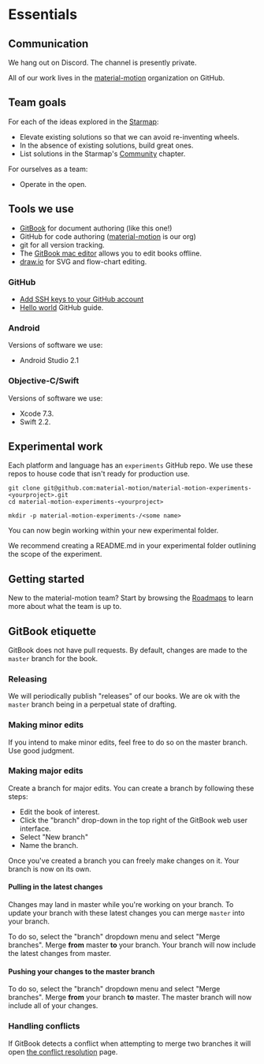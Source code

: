 
# Essentials

## Communication

We hang out on Discord. The channel is presently private.

All of our work lives in the [material-motion](https://github.com/material-motion) organization on GitHub.

## Team goals

For each of the ideas explored in the [Starmap](https://material-motion.gitbooks.io/material-motion-starmap/content/):

- Elevate existing solutions so that we can avoid re-inventing wheels.
- In the absence of existing solutions, build great ones.
- List solutions in the Starmap's [Community](https://material-motion.gitbooks.io/material-motion-starmap/content/community/) chapter.

For ourselves as a team:

- Operate in the open.

## Tools we use

- [GitBook](https://www.gitbook.com/) for document authoring (like this one!)
- GitHub for code authoring ([material-motion](https://github.com/material-motion) is our org)
- git for all version tracking.
- The [GitBook mac editor](https://www.gitbook.com/editor/osx) allows you to edit books offline.
- [draw.io](https://www.draw.io) for SVG and flow-chart editing.

### GitHub

- [Add SSH keys to your GitHub account](https://help.github.com/articles/adding-a-new-ssh-key-to-your-github-account/)
- [Hello world](https://guides.github.com/activities/hello-world/) GitHub guide.

### Android

Versions of software we use:

- Android Studio 2.1

### Objective-C/Swift

Versions of software we use:

- Xcode 7.3.
- Swift 2.2.

## Experimental work

Each platform and language has an `experiments` GitHub repo. We use these repos to house code that isn't ready for production use.

    git clone git@github.com:material-motion/material-motion-experiments-<yourproject>.git
    cd material-motion-experiments-<yourproject>
    
    mkdir -p material-motion-experiments-/<some name>

You can now begin working within your new experimental folder.

We recommend creating a README.md in your experimental folder outlining the scope of the experiment.

## Getting started

New to the material-motion team? Start by browsing the [Roadmaps](roadmaps/) to learn more about what the team is up to.

## GitBook etiquette

GitBook does not have pull requests. By default, changes are made to the `master` branch for the book.

### Releasing

We will periodically publish "releases" of our books. We are ok with the `master` branch being in a perpetual state of drafting.

### Making minor edits

If you intend to make minor edits, feel free to do so on the master branch. Use good judgment.

### Making major edits

Create a branch for major edits. You can create a branch by following these steps:

- Edit the book of interest.
- Click the "branch" drop-down in the top right of the GitBook web user interface.
- Select "New branch"
- Name the branch.

Once you've created a branch you can freely make changes on it. Your branch is now on its own.

#### Pulling in the latest changes

Changes may land in master while you're working on your branch. To update your branch with these latest changes you can merge `master` into your branch.

To do so, select the "branch" dropdown menu and select "Merge branches". Merge **from** master **to** your branch. Your branch will now include the latest changes from master.

#### Pushing your changes to the master branch

To do so, select the "branch" dropdown menu and select "Merge branches". Merge **from** your branch **to** master. The master branch will now include all of your changes.

### Handling conflicts

If GitBook detects a conflict when attempting to merge two branches it will open [the conflict resolution](https://www.gitbook.com/blog/features/merge-conflicts) page.